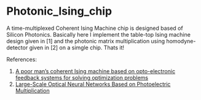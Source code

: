 # Photonic_Ising_chip

A time-multiplexed Coherent Ising Machine chip is designed based of Silicon Photonics. Basically here I implement the table-top Ising machine design given in [1] and the photonic matrix multiplication using homodyne-detector given in [2] on a simgle chip. Thats it! 



References: <br />
1. [A poor man’s coherent Ising machine based on opto-electronic feedback systems for solving optimization problems](https://www.nature.com/articles/s41467-019-11484-3)<br />
2. [Large-Scale Optical Neural Networks Based on Photoelectric Multiplication](https://journals.aps.org/prx/abstract/10.1103/PhysRevX.9.021032)<br />
